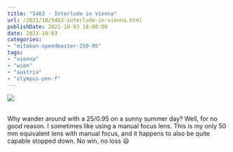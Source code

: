 ```yaml
---
title: "5463 - Interlude in Vienna"
url: /2021/10/5463-interlude-in-vienna.html
publishDate: 2021-10-03 18:00:00
date: 2021-10-03
categories:
- "mitakon-speedmaster-250-95"
tags:
- "vienna"
- "wien"
- "austria"
- "olympus-pen-f"
---
```

<div class="container">
<div class="center"><a target="_blank" href="https://d25zfm9zpd7gm5.cloudfront.net/1200x1200/2019/20190626_075528_lr.jpg"><img class="webfeedsFeaturedVisual" src="https://d25zfm9zpd7gm5.cloudfront.net/0600x0600/2019/20190626_075528_lr.jpg" /></a></div>
</div>
<br />

Why wander around with a 25/0.95 on a sunny summer day?
Well, for no good reason. I sometimes like using a manual
focus lens. This is my only 50 mm equivalent lens with
manual focus, and it happens to also be quite capable
stopped down. No win, no loss :smiley:
